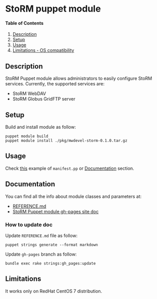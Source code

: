 # StoRM puppet module

#### Table of Contents

1. [Description](#description)
1. [Setup](#setup)
1. [Usage](#usage)
1. [Limitations - OS compatibility](#limitations)

## Description

StoRM Puppet module allows administrators to easily configure StoRM services.
Currently, the supported services are:

- StoRM WebDAV
- StoRM Globus GridFTP server

## Setup

Build and install module as follow:

```
puppet module build
puppet module install ./pkg/mwdevel-storm-0.1.0.tar.gz
```

## Usage

Check [this](https://github.com/italiangrid/storm-puppet-module/blob/master/examples/init.pp) example of `manifest.pp` or [Documentation](#documentation) section.

## Documentation

You can find all the info about module classes and parameters at:

- [REFERENCE.md](https://github.com/italiangrid/storm-puppet-module/blob/master/REFERENCE.md)
- [StoRM Puppet module gh-pages site doc](https://italiangrid.github.io/storm-puppet-module)

### How to update doc

Update `REFERENCE.md` file as follow:

```
puppet strings generate --format markdown
```

Update `gh-pages` branch as follow:

```
bundle exec rake strings:gh_pages:update
```

## Limitations

It works only on RedHat CentOS 7 distribution.
